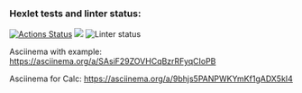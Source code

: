 ### Hexlet tests and linter status:
[![Actions Status](https://github.com/shimmeg/java-project-lvl1/workflows/hexlet-check/badge.svg)](https://github.com/shimmeg/java-project-lvl1/actions)
<a href="https://codeclimate.com/github/shimmeg/java-project-lvl1/maintainability"><img src="https://api.codeclimate.com/v1/badges/c5d7aedc1f4ea33c5e47/maintainability" /></a>
![Linter status](https://github.com/shimmeg/java-project-lvl1/actions/workflows/github-actions.yml/badge.svg)

Asciinema with example:
https://asciinema.org/a/SAsiF29ZOVHCqBzrRFyqCIoPB

Asciinema for Calc:
https://asciinema.org/a/9bhjs5PANPWKYmKf1gADX5kI4
